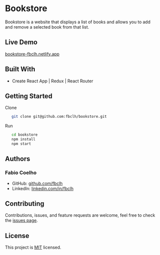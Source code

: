 # Bookstore

Bookstore is a website that displays a list of books and allows you to add and remove a selected book from that list.

## Live Demo

[bookstore-fbclh.netlify.app](https://bookstore-fbclh.netlify.app/)

## Built With

- Create React App | Redux | React Router

## Getting Started

Clone

```sh
   git clone git@github.com:fbclh/bookstore.git
```

Run

```sh
   cd bookstore
   npm install
   npm start
```

## Authors

### Fabio Coelho

- GitHub: [github.com/fbclh](https://github.com/fbclh)
- LinkedIn: [linkedin.com/in/fbclh](https://www.linkedin.com/in/fbclh)

## Contributing

Contributions, issues, and feature requests are welcome, feel free to check the [issues page](../../issues/).

## License

This project is [MIT](LICENSE) licensed.
